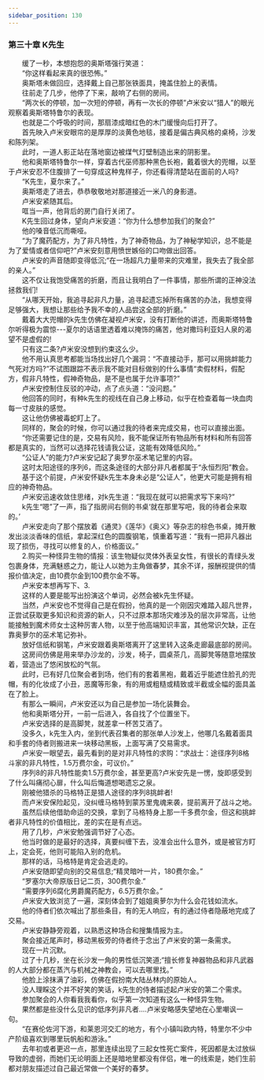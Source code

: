 ```yaml
---
sidebar_position: 130
---
```

### 第三十章 K先生  


　　缓了一秒，本想抱怨的奥斯塔强行笑道：  
　　“你这样看起来真的很恐怖。”  
　　奥斯塔未做回应，选择戴上自己那张铁面具，掩盖住脸上的表情。  
　　往前走了几步，他停了下来，敲响了右侧的房间。  
　　“两次长的停顿，加一次短的停顿，再有一次长的停顿”卢米安以“猎人”的眼光观察着奥斯塔特鲁尔的表现。  
　　也就是二个呼吸的时间，那扇漆成暗红色的木门缓慢向后打开了。  
　　首先映入卢米安眼帘的是厚厚的淡黄色地毯，接着是偏古典风格的桌椅，沙发和陈列架。  
　　此时，一道人影正站在落地窗边被煤气灯壁制造出来的阴影里。  
　　他和奥斯塔特鲁尔一样，穿着古代巫师那种黑色长袍，戴着很大的兜帽，以至于卢米安忍不住腹排了一句穿成这种鬼样子，你还看得清楚站在面前的人吗?  
　　“K先生，夏尔来了。”  
　　奥斯塔走了进去，恭恭敬敬地对那道接近一米八的身影道。  
　　卢米安紧随其后。  
　　哐当一声，他背后的房门自行关闭了。  
　　K先生回过身体，望向卢米安道：“你为什么想参加我们的聚会?”  
　　他的嗓音低沉而嘶哑。  
　　“为了魔药配方，为了非凡特性，为了神奇物品，为了神秘学知识，总不能是为了爱情或者信仰吧?”卢米安刻意用愤世嫉俗的口吻做出回答。  
　　卢米安的声音随即变得低沉;“在一场超凡力量带来的灾难里，我失去了我全部的亲人。”  
　　这不仅让我饱受痛苦的折磨，而且让我明白了一件事情，那些所谓的正神没法拯救我们!  
　　“从哪天开始，我追寻起非凡力量，追寻起遗忘掉所有痛苦的办法，我想变得足够强大，我想让那些给予我不幸的人品尝这全部的折磨。”  
　　戴着大大兜帽的k先生仿佛在凝视卢米安，没有打断他的讲述，而奥斯塔特鲁尔听得极为震惊---夏尔的话语里透着难以掩饰的痛苦，他对撒玛利亚妇人泉的渴望不是虚假的!  
　　只有这二条?卢米安没想到约束这么少。  
　　他不用认真思考都能当场找出好几个漏洞：“不直接动手，那可以用挑衅能力气死对方吗?”不试图跟踪不表示我不能对目标做别的什么事情“卖假材料，假配方，假非凡特性，假神奇物品，是不是也属于允许事项?”  
　　卢米安控制住反驳的冲动，点了点头道：“没问题。”  
　　他回答的同时，有种k先生的视线在自己身上移动，似乎在检查着每一块血肉每一寸皮肤的感觉。  
　　这让他仿佛被毒蛇盯上了。  
　　同样的，聚会的时候，你可以通过我的待者来完成交易，也可以直接出面。  
　　“你还需要记住的是，交易有风险，我不能保证所有物品所有材料和所有回答都是真实的，当然可以选择花钱请我公证，这能有效降低风险。”  
　　“公证人”的能力?卢米安记起了奥罗尔巫术笔记里的内容。  
　　这时太阳途径的序列6，而这条途径的大部分非凡者都属于“永恒烈阳”教会。  
　　基于这个前提，卢米安怀疑k先生本身未必是“公证人”，他更大可能是拥有相应的神奇物品。  
　　卢米安迅速收敛住思绪，对k先生道：“我现在就可以把需求写下来吗?”  
　　k先生“嗯”了一声，指了指房间右侧的书桌‘就在那里写吧，我的待者会来取的。’  
　　卢米安走向了那个摆放着《通灵》《莲华》《奥义》等杂志的棕色书桌，摊开散发出淡淡香味的信纸，拿起深红色的圆腹钢笔，慎重着写道：“我有一把非凡器出现了损伤，寻找可以修复的人，价格面议。”  
　　2.购买一种怪异生物的情报：该生物疑似灵体外表呈女性，有很长的青绿头发包裹身体，充满魅惑之力，能让人以她为主角做春梦，其余不详，报酬视提供的情报价值决定，由10费尔金到100费尔金不等。  
　　卢米安本想再写下、3.  
　　这样的人要是能写出扮演这个单词，必然会被k先生怀疑。  
　　当然，卢米安也不觉得自己是在假扮，他真的是一个刚因灾难踏入超凡世界，正尝试获取更多知识和资源的新人，只不过原本那场灾难涉及的层次非常高，让他能接触到魔术师女士这种厉害人物，以至于他高端知识丰富，其他常识欠缺，正在靠奥萝尔的巫术笔记弥补。  
　　放好信纸和钢笔，卢米安跟着奥斯塔离开了这里转入这条走廊最底部的房间。  
　　这房间仿佛是用来举办沙龙的，沙发，椅子，圆桌茶几，高脚凳等随意地摆放着，营造出了悠闲放松的气氛。  
　　此时，已有好几位聚会者到场，他们有的套着黑袍，戴着近乎能遮住脸孔的兜帽，有的化妆成了小丑，恶魔等形象，有的用或粗糙或精致或半截或全幅的面具盖在了脸上。  
　　有那么一瞬间，卢米安还以为自己是参加一场化装舞会。  
　　他和奥斯塔分开，一前一后进入，各自找了个位置坐下。  
　　卢米安选择的是高脚凳，就差拿一杯苦艾酒了。  
　　没多久，k先生入内，坐到代表召集者的那张单人沙发上，他哪几名戴着面具和手套的侍者则搬进来一块移动黑板，上面写满了交易需求。  
　　卢米安一眼望去，最先看到的是对非凡特性的求购：“求战士：途径序列8格斗家的非凡特性，1.5万费尔金，可议价。”  
　　序列8的非凡特性能卖1.5万费尔金，甚至更高?卢米安先是一愣，旋即感受到了什么叫痛彻心扉，什么叫后悔道想喝遗忘之泉。  
　　刚被他猎杀的马格特正是猎人途径的序列8挑衅者!  
　　而卢米安保险起见，没纠缠马格特到蒙苏里鬼魂来袭，提前离开了战斗之地。  
　　虽然后续他借助命运的交换，拿到了马格特身上那一千多费尔金，但这和挑衅者非凡特性的价值相比，差的实在是有点远。  
　　用了几秒，卢米安勉强调节好了心态。  
　　他当时做的是最好的选择，真要纠缠下去，没准会出什么意外，或是被官方盯上，定会死，他则可能陷入别的危机。  
　　那样的话，马格特是肯定会逃走的。  
　　卢米安随即望向别的交易信息;“精灵暗叶一片，180费尔金。”  
　　“罗塞尔大帝原版日记二页，300费尔金.”  
　　“需要序列6腐化男爵魔药配方，6.5万费尔金。”  
　　卢米安大致浏览了一遍，深刻体会到了姐姐奥萝尔为什么会花钱如流水。  
　　他的侍者们依次喊出了那些条目，有的无人响应，有的通过侍者隐蔽地完成了交易。  
　　卢米安静静旁观着，以熟悉这种场合和搜集情报为主。  
　　聚会接近尾声时，移动黑板旁的侍者终于念出了卢米安的第一条需求。  
　　现在一片沉默。  
　　过了十几秒，坐在长沙发一角的男性低沉笑道;“擅长修复神器物品和非凡武器的人大部分都在蒸汽与机械之神教会，可以去哪里找。”  
　　他脸上涂抹满了油彩，仿佛在假扮南大陆丛林内的原始人。  
　　没人理睬这个并不好笑的笑话，k先生的侍者描述起卢米安的第二个需求。  
　　参加聚会的人你看我我看你，似乎第一次知道有这么一种怪异生物。  
　　果然都是些没什么见识的低序列非凡者....卢米安略感失望地在心里嘲讽一句。  
　　“在赛伦佐河下游，和莱恩河交汇的地方，有个小镇叫欧内特，特里尔不少中产阶级喜欢到哪里玩帆船和游泳。”  
　　去年初或者更迟一点，那里连续出现了三起女性死亡案件，死因都是太过放纵导致的虚弱，而她们无论明面上还是暗地里都没有伴侣，唯一的线索是，她们生前都对朋友描述过自己最近常做一个美好的春梦。  
